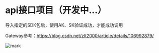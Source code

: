 # api接口项目（开发中...）

导入指定的SDK包后，使用AK、SK验证成功，才能成功调用

Gateway参考：https://blog.csdn.net/zlt2000/article/details/106992879/

![mark](https://cdn.jsdelivr.net/gh/vincent-nicky/image_store/blog/20200628094613487.png)
